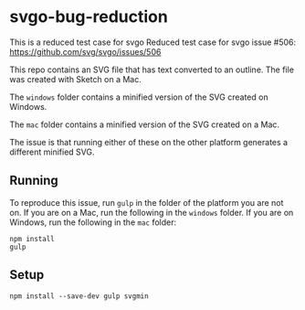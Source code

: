 # svgo-bug-reduction

This is a reduced test case for svgo
Reduced test case for svgo issue #506: https://github.com/svg/svgo/issues/506

This repo contains an SVG file that has text converted to an outline. The file was created with Sketch on a Mac.

The `windows` folder contains a minified version of the SVG created on Windows.

The `mac` folder contains a minified version of the SVG created on a Mac.

The issue is that running either of these on the other platform generates a different minified SVG.

## Running

To reproduce this issue, run `gulp` in the folder of the platform you are not on. If you are on a Mac, run the following in the `windows` folder. If you are on Windows, run the following in the `mac` folder:

```
npm install
gulp
```

## Setup

```
npm install --save-dev gulp svgmin
```
